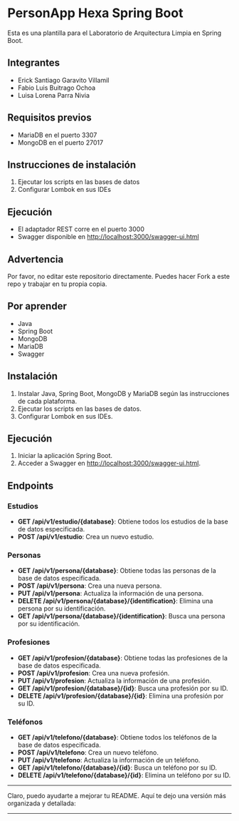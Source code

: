 # PersonApp Hexa Spring Boot

Esta es una plantilla para el Laboratorio de Arquitectura Limpia en Spring Boot.

## Integrantes

- Erick Santiago Garavito Villamil
- Fabio Luis Buitrago Ochoa
- Luisa Lorena Parra Nivia

## Requisitos previos

- MariaDB en el puerto 3307
- MongoDB en el puerto 27017

## Instrucciones de instalación

1. Ejecutar los scripts en las bases de datos
2. Configurar Lombok en sus IDEs

## Ejecución

- El adaptador REST corre en el puerto 3000
- Swagger disponible en [http://localhost:3000/swagger-ui.html](http://localhost:3000/swagger-ui.html)

## Advertencia

Por favor, no editar este repositorio directamente. Puedes hacer Fork a este repo y trabajar en tu propia copia.

## Por aprender

- Java
- Spring Boot
- MongoDB
- MariaDB
- Swagger

## Instalación

1. Instalar Java, Spring Boot, MongoDB y MariaDB según las instrucciones de cada plataforma.
2. Ejecutar los scripts en las bases de datos.
3. Configurar Lombok en sus IDEs.

## Ejecución

1. Iniciar la aplicación Spring Boot.
2. Acceder a Swagger en [http://localhost:3000/swagger-ui.html](http://localhost:3000/swagger-ui.html).

## Endpoints

### Estudios

- **GET /api/v1/estudio/{database}**: Obtiene todos los estudios de la base de datos especificada.
- **POST /api/v1/estudio**: Crea un nuevo estudio.

### Personas

- **GET /api/v1/persona/{database}**: Obtiene todas las personas de la base de datos especificada.
- **POST /api/v1/persona**: Crea una nueva persona.
- **PUT /api/v1/persona**: Actualiza la información de una persona.
- **DELETE /api/v1/persona/{database}/{identification}**: Elimina una persona por su identificación.
- **GET /api/v1/persona/{database}/{identification}**: Busca una persona por su identificación.

### Profesiones

- **GET /api/v1/profesion/{database}**: Obtiene todas las profesiones de la base de datos especificada.
- **POST /api/v1/profesion**: Crea una nueva profesión.
- **PUT /api/v1/profesion**: Actualiza la información de una profesión.
- **GET /api/v1/profesion/{database}/{id}**: Busca una profesión por su ID.
- **DELETE /api/v1/profesion/{database}/{id}**: Elimina una profesión por su ID.

### Teléfonos

- **GET /api/v1/telefono/{database}**: Obtiene todos los teléfonos de la base de datos especificada.
- **POST /api/v1/telefono**: Crea un nuevo teléfono.
- **PUT /api/v1/telefono**: Actualiza la información de un teléfono.
- **GET /api/v1/telefono/{database}/{id}**: Busca un teléfono por su ID.
- **DELETE /api/v1/telefono/{database}/{id}**: Elimina un teléfono por su ID.

---

Claro, puedo ayudarte a mejorar tu README. Aquí te dejo una versión más organizada y detallada:

---

